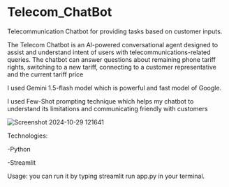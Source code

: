 # Telecom_ChatBot
Telecommunication Chatbot for providing tasks based on customer inputs.

The Telecom Chatbot is an AI-powered conversational agent designed to assist and understand intent of users with telecommunications-related queries. The chatbot can answer questions about remaining phone tariff rights,
switching to a new tariff, connecting to a customer representative and the current tariff price

I used Gemini 1.5-flash model which is powerful and fast model of Google.

I used Few-Shot prompting technique which  helps my chatbot to understand its limitations  and communicating friendly with customers

![Screenshot 2024-10-29 121641](https://github.com/user-attachments/assets/3f124e8f-9e15-498c-94b8-4d30a07645d9)



Technologies:

-Python

-Streamlit

Usage:
you can run it by typing streamlit run app.py in your terminal.
